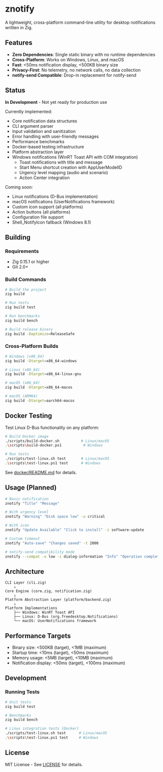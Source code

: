 # znotify

A lightweight, cross-platform command-line utility for desktop notifications written in Zig.

## Features

- **Zero Dependencies**: Single static binary with no runtime dependencies
- **Cross-Platform**: Works on Windows, Linux, and macOS
- **Fast**: <50ms notification display, <500KB binary size
- **Privacy-First**: No telemetry, no network calls, no data collection
- **notify-send Compatible**: Drop-in replacement for notify-send

## Status

**In Development** - Not yet ready for production use

Currently implemented:
- Core notification data structures
- CLI argument parser
- Input validation and sanitization
- Error handling with user-friendly messages
- Performance benchmarks
- Docker-based testing infrastructure
- Platform abstraction layer
- Windows notifications (WinRT Toast API with COM integration)
  - Toast notifications with title and message
  - Start Menu shortcut creation with AppUserModelID
  - Urgency level mapping (audio and scenario)
  - Action Center integration

Coming soon:
- Linux notifications (D-Bus implementation)
- macOS notifications (UserNotifications framework)
- Custom icon support (all platforms)
- Action buttons (all platforms)
- Configuration file support
- Shell_NotifyIcon fallback (Windows 8.1)

## Building

### Requirements

- Zig 0.15.1 or higher
- Git 2.0+

### Build Commands

```bash
# Build the project
zig build

# Run tests
zig build test

# Run benchmarks
zig build bench

# Build release binary
zig build -Doptimize=ReleaseSafe
```

### Cross-Platform Builds

```bash
# Windows (x86_64)
zig build -Dtarget=x86_64-windows

# Linux (x86_64)
zig build -Dtarget=x86_64-linux-gnu

# macOS (x86_64)
zig build -Dtarget=x86_64-macos

# macOS (ARM64)
zig build -Dtarget=aarch64-macos
```

## Docker Testing

Test Linux D-Bus functionality on any platform:

```bash
# Build Docker image
./scripts/build-docker.sh          # Linux/macOS
.\scripts\build-docker.ps1          # Windows

# Run tests
./scripts/test-linux.sh test       # Linux/macOS
.\scripts\test-linux.ps1 test      # Windows
```

See [docker/README.md](docker/README.md) for details.

## Usage (Planned)

```bash
# Basic notification
znotify "Title" "Message"

# With urgency level
znotify "Warning" "Disk space low" -u critical

# With icon
znotify "Update Available" "Click to install" -i software-update

# Custom timeout
znotify "Auto-save" "Changes saved" -t 2000

# notify-send compatibility mode
znotify --compat -u low -i dialog-information "Info" "Operation complete"
```

## Architecture

```
CLI Layer (cli.zig)
    ↓
Core Engine (core.zig, notification.zig)
    ↓
Platform Abstraction Layer (platform/backend.zig)
    ↓
Platform Implementations
    ├── Windows: WinRT Toast API
    ├── Linux: D-Bus (org.freedesktop.Notifications)
    └── macOS: UserNotifications framework
```

## Performance Targets

- Binary size: <500KB (target), <1MB (maximum)
- Startup time: <10ms (target), <50ms (maximum)
- Memory usage: <5MB (target), <10MB (maximum)
- Notification display: <50ms (target), <100ms (maximum)

## Development

### Running Tests

```bash
# Unit tests
zig build test

# Benchmarks
zig build bench

# Linux integration tests (Docker)
./scripts/test-linux.sh test      # Linux/macOS
.\scripts\test-linux.ps1 test     # Windows
```

## License

MIT License - See [LICENSE](LICENSE) for details.
